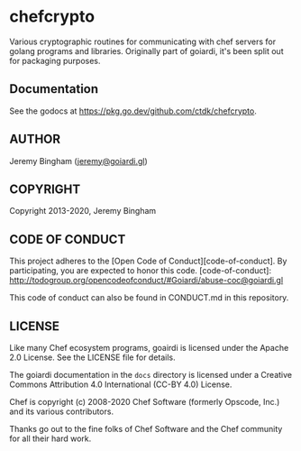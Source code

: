 chefcrypto
==========

Various cryptographic routines for communicating with chef servers for golang
programs and libraries. Originally part of goiardi, it's been split out for packaging purposes.

Documentation
-------------

See the godocs at https://pkg.go.dev/github.com/ctdk/chefcrypto.

AUTHOR
------

Jeremy Bingham (<jeremy@goiardi.gl>)

COPYRIGHT
---------

Copyright 2013-2020, Jeremy Bingham

CODE OF CONDUCT
---------------

This project adheres to the [Open Code of Conduct][code-of-conduct]. By participating, you are expected to honor this code.
[code-of-conduct]: http://todogroup.org/opencodeofconduct/#Goiardi/abuse-coc@goiardi.gl

This code of conduct can also be found in CONDUCT.md in this repository.

LICENSE
-------

Like many Chef ecosystem programs, goairdi is licensed under the Apache 2.0
License. See the LICENSE file for details.

The goiardi documentation in the `docs` directory is licensed under a Creative
Commons Attribution 4.0 International (CC-BY 4.0) License.

Chef is copyright (c) 2008-2020 Chef Software (formerly Opscode, Inc.) and its
various contributors.

Thanks go out to the fine folks of Chef Software and the Chef community for all
their hard work.
